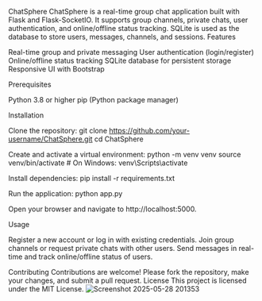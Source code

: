 ChatSphere
ChatSphere is a real-time group chat application built with Flask and Flask-SocketIO. It supports group channels, private chats, user authentication, and online/offline status tracking. SQLite is used as the database to store users, messages, channels, and sessions.
Features

Real-time group and private messaging
User authentication (login/register)
Online/offline status tracking
SQLite database for persistent storage
Responsive UI with Bootstrap

Prerequisites

Python 3.8 or higher
pip (Python package manager)

Installation

Clone the repository:
git clone https://github.com/your-username/ChatSphere.git
cd ChatSphere


Create and activate a virtual environment:
python -m venv venv
source venv/bin/activate  # On Windows: venv\Scripts\activate


Install dependencies:
pip install -r requirements.txt


Run the application:
python app.py


Open your browser and navigate to http://localhost:5000.


Usage

Register a new account or log in with existing credentials.
Join group channels or request private chats with other users.
Send messages in real-time and track online/offline status of users.

Contributing
Contributions are welcome! Please fork the repository, make your changes, and submit a pull request.
License
This project is licensed under the MIT License.
![Screenshot 2025-05-28 201353](https://github.com/user-attachments/assets/3f8b031a-03f2-4ed4-9d15-58d428e45e0b)
